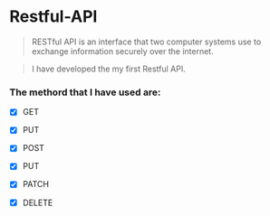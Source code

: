 # Restful-API

> RESTful API is an interface that two computer systems use to exchange information securely over the internet.

> I have developed the my first Restful API.



### The methord that I have used are:
- [X] GET
- [X] PUT
- [X] POST
- [X] PUT
- [X] PATCH
- [X] DELETE


